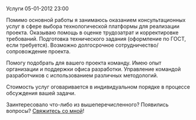 Услуги
05-01-2012 23:00

Помимо основной работы я занимаюсь оказанием консультационных услуг в сфере выбора технологической платформы для реализации проекта. Оказываю помощь в оценке
трудозатрат и корректировке требований. Подготовка технического задания (оформление по ГОСТ, если требуется).
Возможно долгосрочное сотрудничество/сопровождение проекта.

Помогу подобрать для вашего проекта команду. Имею опыт организации и поддержки офиса разработки. Управление командой разработчиков с использованием различных
 методологий.

Стоимость услуг оговаривается в индивидуальном порядке в процессе обсуждения вашей задачи.

Заинтересовало что-либо из вышеперечисленного? Появились вопросы? [Свяжитесь со мной](/cv)!